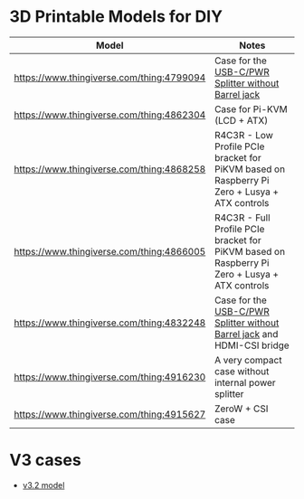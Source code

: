 # 3D Printable Models for DIY

| Model | Notes |
| ---- | ---- |
| https://www.thingiverse.com/thing:4799094 | Case for the [USB-C/PWR Splitter without Barrel jack](https://www.tindie.com/products/8086net/usb-cpwr-splitter/) |
| https://www.thingiverse.com/thing:4862304 | Case for Pi-KVM (LCD + ATX) |
| https://www.thingiverse.com/thing:4868258 | R4C3R - Low Profile PCIe bracket for PiKVM based on Raspberry Pi Zero + Lusya + ATX controls |
| https://www.thingiverse.com/thing:4866005 | R4C3R - Full Profile PCIe bracket for PiKVM based on Raspberry Pi Zero + Lusya + ATX controls |
| https://www.thingiverse.com/thing:4832248 | Case for the [USB-C/PWR Splitter without Barrel jack](https://www.tindie.com/products/8086net/usb-cpwr-splitter/) and HDMI-CSI bridge |
| https://www.thingiverse.com/thing:4916230 | A very compact case without internal power splitter |
| https://www.thingiverse.com/thing:4915627 | ZeroW + CSI case |

# V3 cases
* [v3.2 model](../stl/v3.2/README.md)
